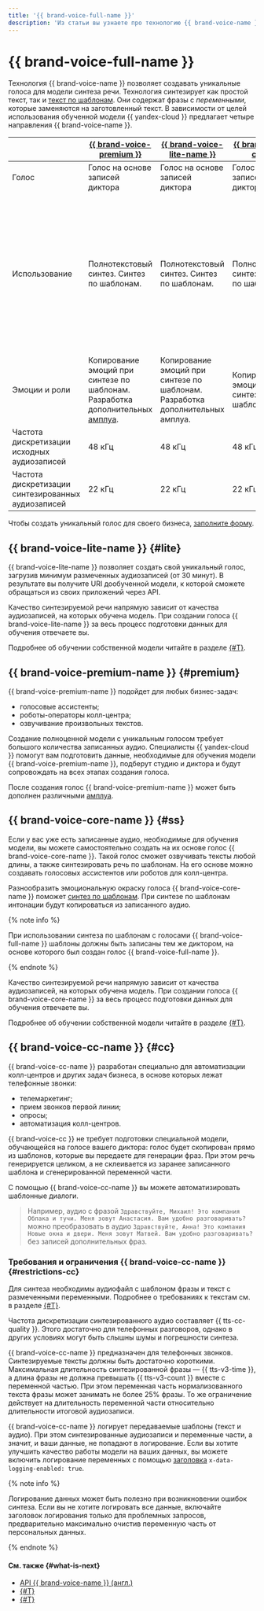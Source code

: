 ```yaml
---
title: '{{ brand-voice-full-name }}'
description: 'Из статьи вы узнаете про технологию {{ brand-voice-name }} и четыре ее направления: {{ brand-voice-premium }}, {{ brand-voice-lite-name }}, {{ brand-voice-core }} и {{ brand-voice-cc }}.'
---
```


# {{ brand-voice-full-name }}

Технология {{ brand-voice-name }} позволяет создавать уникальные голоса для модели синтеза речи. Технология синтезирует как простой текст, так и [текст по шаблонам](../templates.md). Они содержат фразы с _переменными_, которые заменяются на заготовленный текст. В зависимости от целей использования обученной модели {{ yandex-cloud }} предлагает четыре направления {{ brand-voice-name }}.

| | [{{ brand-voice-premium }}](#premium) | [{{ brand-voice-lite-name }}](#lite) | [{{ brand-voice-core }}](#ss) | [{{ brand-voice-cc }}](#cc) |
|---|---|---|---|---|
| Голос | Голос на основе записей диктора | Голос на основе записей диктора | Голос на основе записей диктора | Копия голоса из шаблона |
| Использование | Полнотекстовый синтез. Синтез по шаблонам. | Полнотекстовый синтез. Синтез по шаблонам. | Полнотекстовый синтез. Синтез по шаблонам. | Синтез по шаблонам. Переменная часть не больше 25% от шаблона. То же ограничение действует на длительность переменной части относительно длительности итоговой аудиозаписи. |
| Эмоции и роли | Копирование эмоций при синтезе по шаблонам. </br>Разработка дополнительных [амплуа](../index.md#role). | Копирование эмоций при синтезе по шаблонам. </br>Разработка дополнительных амплуа. | Копирование эмоций при синтезе по шаблонам. | Копирование эмоций при синтезе по шаблонам.  |
| Частота дискретизации исходных аудиозаписей | 48 кГц | 48 кГц | 48 кГц | {{ tts-cc-quality }} или выше |
| Частота дискретизации синтезированных аудиозаписей | 22 кГц | 22 кГц | 22 кГц | {{ tts-cc-quality }} |

Чтобы создать уникальный голос для своего бизнеса, [заполните форму](#contact-form).

## {{ brand-voice-lite-name }} {#lite}

{{ brand-voice-lite-name }} позволяет создать свой уникальный голос, загрузив минимум размеченных аудиозаписей (от 30 минут). В результате вы получите URI дообученной модели, к которой сможете обращаться из своих приложений через API.

Качество синтезируемой речи напрямую зависит от качества аудиозаписей, на которых обучена модель. При создании голоса {{ brand-voice-lite-name }} за весь процесс подготовки данных для обучения отвечаете вы.

Подробнее об обучении собственной модели читайте в разделе [{#T}](bv-lite.md).

## {{ brand-voice-premium-name }} {#premium}

{{ brand-voice-premium-name }} подойдет для любых бизнес-задач:

* голосовые ассистенты;
* роботы-операторы колл-центра;
* озвучивание произвольных текстов.

Создание полноценной модели с уникальным голосом требует большого количества записанных аудио. Специалисты {{ yandex-cloud }} помогут вам подготовить данные, необходимые для обучения модели {{ brand-voice-premium-name }}, подберут студию и диктора и будут сопровождать на всех этапах создания голоса.

После создания голос {{ brand-voice-premium-name }} может быть дополнен различными [амплуа](../index.md#role).


## {{ brand-voice-core-name }} {#ss}

Если у вас уже есть записанные аудио, необходимые для обучения модели, вы можете самостоятельно создать на их основе голос {{ brand-voice-core-name }}. Такой голос сможет озвучивать тексты любой длины, а также синтезировать речь по шаблонам. На его основе можно создавать голосовых ассистентов или роботов для колл-центра.

Разнообразить эмоциональную окраску голоса {{ brand-voice-core-name }} поможет [синтез по шаблонам](../templates.md). При синтезе по шаблонам интонации будут копироваться из записанного аудио.

{% note info %}

При использовании синтеза по шаблонам с голосами {{ brand-voice-full-name }} шаблоны должны быть записаны тем же диктором, на основе которого был создан голос {{ brand-voice-full-name }}.

{% endnote %}

Качество синтезируемой речи напрямую зависит от качества аудиозаписей, на которых обучена модель. При создании голоса {{ brand-voice-core-name }} за весь процесс подготовки данных для обучения отвечаете вы.

Подробнее об обучении собственной модели читайте в разделе [{#T}](bv-full-data-upload.md).

## {{ brand-voice-cc-name }} {#cc}

{{ brand-voice-cc-name }} разработан специально для автоматизации колл-центров и других задач бизнеса, в основе которых лежат телефонные звонки:

* телемаркетинг;
* прием звонков первой линии;
* опросы;
* автоматизация колл-центров.

{{ brand-voice-cc }} не требует подготовки специальной модели, обучающейся на голосе вашего диктора: голос будет скопирован прямо из шаблонов, которые вы передаете для генерации фраз. При этом речь генерируется целиком, а не склеивается из заранее записанного шаблона и сгенерированной переменной части.

С помощью {{ brand-voice-cc-name }} вы можете автоматизировать шаблонные диалоги.

> Например, аудио с фразой `Здравствуйте, Михаил! Это компания Облака и тучи. Меня зовут Анастасия. Вам удобно разговаривать?` можно преобразовать в аудио `Здравствуйте, Анна! Это компания Новые окна и двери. Меня зовут Матвей. Вам удобно разговаривать?` без записей дополнительных фраз.

### Требования и ограничения {{ brand-voice-cc-name }} {#restrictions-cc}

Для синтеза необходимы аудиофайл с шаблоном фразы и текст с размеченными переменными. Подробнее о требованиях к текстам см. в разделе [{#T}](../templates.md#requirements-text).

Частота дискретизации синтезированного аудио составляет {{ tts-cc-quality }}. Этого достаточно для телефонных разговоров, однако в других условиях могут быть слышны шумы и погрешности синтеза.

{{ brand-voice-cc-name }} предназначен для телефонных звонков. Синтезируемые тексты должны быть достаточно короткими. Максимальная длительность синтезированной фразы — {{ tts-v3-time }}, а длина фразы не должна превышать {{ tts-v3-count }} вместе с переменной частью. При этом переменная часть нормализованного текста фразы может занимать не более 25% фразы. То же ограничение действует на длительность переменной части относительно длительности итоговой аудиозаписи.

{{ brand-voice-cc-name }} логирует передаваемые шаблоны (текст и аудио). При этом синтезированные аудиозаписи и переменные части, а значит, и ваши данные, не попадают в логирование. Если вы хотите улучшить качество работы модели на ваших данных, вы можете включить логирование переменных с помощью [заголовка](../../concepts/support-headers#request-headers) `x-data-logging-enabled: true`.

{% note info %}

Логирование данных может быть полезно при возникновении ошибок синтеза. Если вы не хотите логировать все данные, включайте заголовок логирования только для проблемных запросов, предварительно максимально очистив переменную часть от персональных данных.

{% endnote %}

#### См. также {#what-is-next}

* [API {{ brand-voice-name }} (англ.)](../../tts-v3/api-ref/grpc/)
* [{#T}](../templates.md)
* [{#T}](../api/tts-templates.md)
